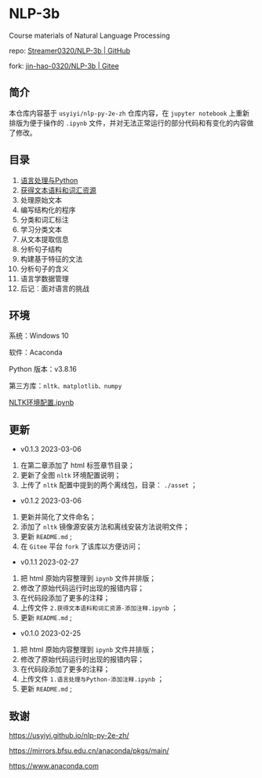 # NLP-3b

Course materials of Natural Language Processing

repo: [Streamer0320/NLP-3b | GitHub](https://github.com/Streamer0320/NLP-3b/)

fork: [jin-hao-0320/NLP-3b | Gitee](https://gitee.com/jin-hao-0320/NLP-3b)



## 简介

本仓库内容基于 `usyiyi/nlp-py-2e-zh` 仓库内容，在 `jupyter notebook` 上重新排版为便于操作的 `.ipynb` 文件，并对无法正常运行的部分代码和有变化的内容做了修改。



## 目录

1. [语言处理与Python](https://github.com/Streamer0320/NLP-3b/blob/master/1.语言处理与Python.ipynb)
2. [获得文本语料和词汇资源](https://github.com/Streamer0320/NLP-3b/blob/master/2.获得文本语料和词汇资源-new.ipynb)
3. 处理原始文本
4. 编写结构化的程序
5. 分类和词汇标注
6. 学习分类文本
7. 从文本提取信息
8. 分析句子结构
9. 构建基于特征的文法
10. 分析句子的含义
11. 语言学数据管理
12. 后记︰面对语言的挑战



## 环境

系统：Windows 10

软件：Acaconda

Python 版本：v3.8.16

第三方库：`nltk、matplotlib、numpy`



[NLTK环境配置.ipynb](https://github.com/Streamer0320/NLP-3b/blob/master/NLTK环境配置.ipynb)



## 更新

- v0.1.3	2023-03-06

1. 在第二章添加了 html 标签章节目录；
1. 更新了全图 `nltk` 环境配置说明；
1. 上传了 `nltk` 配置中提到的两个离线包，目录： `./asset` ；



- v0.1.2	2023-03-06

1. 更新并简化了文件命名；
2. 添加了 `nltk` 镜像源安装方法和离线安装方法说明文件；
5. 更新 `README.md` ;
6. 在 `Gitee` 平台 `fork` 了该库以方便访问；



- v0.1.1	2023-02-27

1. 把 html 原始内容整理到 `ipynb` 文件并排版；
2. 修改了原始代码运行时出现的报错内容；
3. 在代码段添加了更多的注释；
4. 上传文件 `2.获得文本语料和词汇资源-添加注释.ipynb` ；
5. 更新 `README.md` ;



- v0.1.0	2023-02-25

1. 把 html 原始内容整理到 `ipynb` 文件并排版；
2. 修改了原始代码运行时出现的报错内容；
3. 在代码段添加了更多的注释；
4. 上传文件 `1.语言处理与Python-添加注释.ipynb` ；
5. 更新 `README.md` ;



## 致谢

https://usyiyi.github.io/nlp-py-2e-zh/

https://mirrors.bfsu.edu.cn/anaconda/pkgs/main/

https://www.anaconda.com

